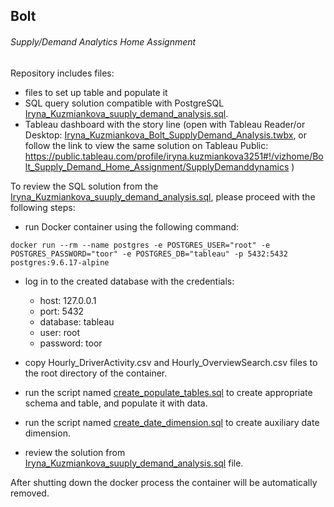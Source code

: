 ## Bolt
###### Supply/Demand Analytics Home Assignment

Repository includes files:
  - files to set up table and populate it
  - SQL query solution compatible with PostgreSQL [Iryna_Kuzmiankova_suuply_demand_analysis.sql](Iryna_Kuzmiankova_suuply_demand_analysis.sql).
  - Tableau dashboard with the story line (open with Tableau Reader/or Desktop: [Iryna_Kuzmiankova_Bolt_SupplyDemand_Analysis.twbx](Iryna_Kuzmiankova_Bolt_SupplyDemand_Analysis.twbx), or follow the link to view the same solution on Tableau Public:
  https://public.tableau.com/profile/iryna.kuzmiankova3251#!/vizhome/Bolt_Supply_Demand_Home_Assignment/SupplyDemanddynamics
  )
  
To review the SQL solution from the [Iryna_Kuzmiankova_suuply_demand_analysis.sql](Iryna_Kuzmiankova_suuply_demand_analysis.sql), please proceed with the following steps:

- run Docker container using the following command:

`docker run --rm --name postgres -e POSTGRES_USER="root" -e POSTGRES_PASSWORD="toor" -e POSTGRES_DB="tableau" -p 5432:5432 postgres:9.6.17-alpine`

- log in to the created database with the credentials:
    * host: 127.0.0.1
    * port: 5432
    * database: tableau
    * user: root
    * password: toor
    
- copy Hourly_DriverActivity.csv and Hourly_OverviewSearch.csv files to the root directory of the container.
- run the script named [create_populate_tables.sql](create_populate_tables.sql) to create appropriate schema and table, and populate it with data.
- run the script named [create_date_dimension.sql](create_date_dimension.sql) to create auxiliary date dimension.
- review the solution from [Iryna_Kuzmiankova_suuply_demand_analysis.sql](Iryna_Kuzmiankova_suuply_demand_analysis.sql) file.

After shutting down the docker process the container will be automatically removed.
